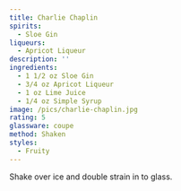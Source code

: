 ```yaml
---
title: Charlie Chaplin
spirits:
  - Sloe Gin
liqueurs:
  - Apricot Liqueur
description: ''
ingredients:
  - 1 1/2 oz Sloe Gin
  - 3/4 oz Apricot Liqueur
  - 1 oz Lime Juice
  - 1/4 oz Simple Syrup
image: /pics/charlie-chaplin.jpg
rating: 5
glassware: coupe
method: Shaken
styles:
  - Fruity
---
```


Shake over ice and double strain in to glass.